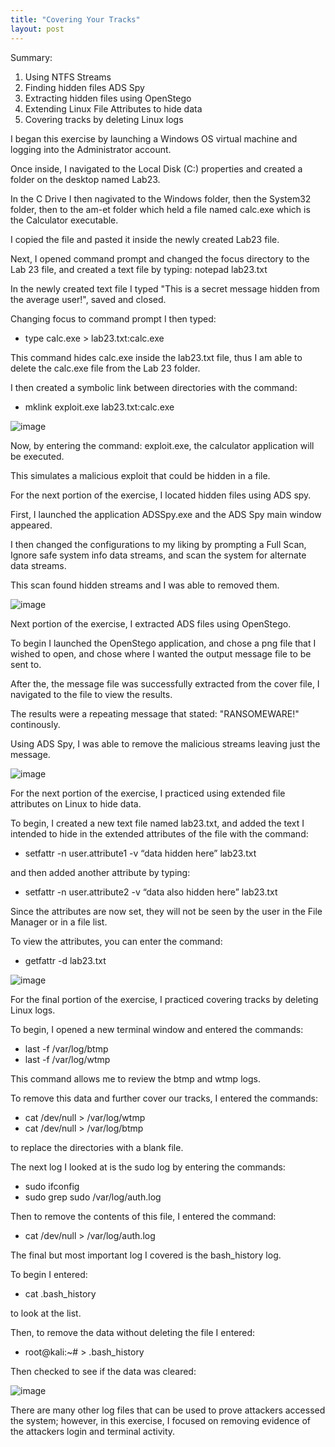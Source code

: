 ```yaml
---
title: "Covering Your Tracks"
layout: post
---
```

Summary:
  1. Using NTFS Streams
  2. Finding hidden files ADS Spy
  3. Extracting hidden files using OpenStego
  4. Extending Linux File Attributes to hide data
  5. Covering tracks by deleting Linux logs

I began this exercise by launching a Windows OS virtual machine and logging into the Administrator account. 

Once inside, I navigated to the Local Disk (C:) properties and created a folder on the desktop named Lab23.

In the C Drive I then nagivated to the Windows folder, then the System32 folder, then to the am-et folder which held a file named calc.exe which is the Calculator executable. 

I copied the file and pasted it inside the newly created Lab23 file. 

Next, I opened command prompt and changed the focus directory to the Lab 23 file, and created a text file by typing: notepad lab23.txt

In the newly created text file I typed "This is a secret message hidden from the average user!", saved and closed.

Changing focus to command prompt I then typed:

  - type calc.exe > lab23.txt:calc.exe

This command hides calc.exe inside the lab23.txt file, thus I am able to delete the calc.exe file from the Lab 23 folder.

I then created a symbolic link between directories with the command:

  - mklink exploit.exe lab23.txt:calc.exe

![image](https://github.com/Devin10Dahlberg/devin10dahlberg.github.io/assets/149525072/4272a615-fe02-47a8-9bc6-b81313db944d)

Now, by entering the command: exploit.exe, the calculator application will be executed.

This simulates a malicious exploit that could be hidden in a file.



For the next portion of the exercise, I located hidden files using ADS spy.

First, I launched the application ADSSpy.exe and the ADS Spy main window appeared.

I then changed the configurations to my liking by prompting a Full Scan, Ignore safe system info data streams, and scan the system for alternate data streams.

This scan found hidden streams and I was able to removed them.

![image](https://github.com/Devin10Dahlberg/devin10dahlberg.github.io/assets/149525072/2462a60d-0941-4d2f-b74b-d348054cf7c8)



Next portion of the exercise, I extracted ADS files using OpenStego.

To begin I launched the OpenStego application, and chose a png file that I wished to open, and chose where I wanted the output message file to be sent to.

After the, the message file was successfully extracted from the cover file, I navigated to the file to view the results. 

The results were a repeating message that stated: "RANSOMEWARE!" continously.

Using ADS Spy, I was able to remove the malicious streams leaving just the message.

![image](https://github.com/Devin10Dahlberg/devin10dahlberg.github.io/assets/149525072/f294af57-1e3b-4778-b6b8-e398d49ef544)



For the next portion of the exercise, I practiced using extended file attributes on Linux to hide data.

To begin, I created a new text file named lab23.txt, and added the text I intended to hide in the extended attributes of the file with the command:

  - setfattr -n user.attribute1 -v “data hidden here” lab23.txt

and then added another attribute by typing:

  - setfattr -n user.attribute2 -v “data also hidden here” lab23.txt

Since the attributes are now set, they will not be seen by the user in the File Manager or in a file list.

To view the attributes, you can enter the command:

  - getfattr -d lab23.txt

![image](https://github.com/Devin10Dahlberg/devin10dahlberg.github.io/assets/149525072/f858362c-48b8-4432-86b0-4eedea1bac39)

For the final portion of the exercise, I practiced covering tracks by deleting Linux logs.

To begin, I opened a new terminal window and entered the commands:

  - last -f /var/log/btmp
  - last -f /var/log/wtmp

This command allows me to review the btmp and wtmp logs.

To remove this data and further cover our tracks, I entered the commands:

  - cat /dev/null > /var/log/wtmp
  - cat /dev/null > /var/log/btmp

to replace the directories with a blank file.

The next log I looked at is the sudo log by entering the commands:

  - sudo ifconfig
  - sudo grep sudo /var/log/auth.log

Then to remove the contents of this file, I entered the command:

  - cat /dev/null > /var/log/auth.log

The final but most important log I covered is the bash_history log.

To begin I entered:

  - cat .bash_history

to look at the list.

Then, to remove the data without deleting the file I entered:

 - root@kali:~# > .bash_history

Then checked to see if the data was cleared:

![image](https://github.com/Devin10Dahlberg/devin10dahlberg.github.io/assets/149525072/2541ae20-8f42-4131-83d5-4d8b0cb0af5d)

There are many other log files that can be used to prove attackers accessed the system; however, in this exercise, I focused on removing evidence of the attackers login and terminal activity.















